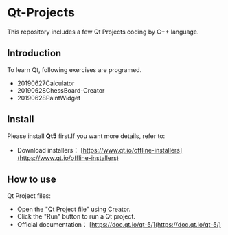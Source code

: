 # Qt-Projects

This repository includes a few Qt Projects coding by C++ language. 

## Introduction

To learn Qt, following exercises are programed.

- 20190627Calculator
- 20190628ChessBoard-Creator
- 20190628PaintWidget

## Install

Please install **Qt5** first.If you want more details, refer to:
- Download installers： [https://www.qt.io/offline-installers](https://www.qt.io/offline-installers)

## How to use

Qt Project files:
- Open the  "Qt Project file" using Creator.
- Click the "Run" button to run a Qt project.
- Official documentation： [https://doc.qt.io/qt-5/](https://doc.qt.io/qt-5/)

